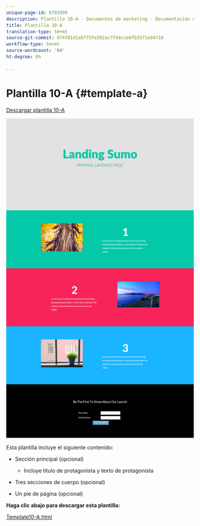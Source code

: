 ```yaml
---
unique-page-id: 8783999
description: Plantilla 10-A - Documentos de marketing - Documentación del producto
title: Plantilla 10-A
translation-type: tm+mt
source-git-commit: 074701d1a5f75fe592ac7f44cce6fb3571e94710
workflow-type: tm+mt
source-wordcount: '64'
ht-degree: 0%

---
```



# Plantilla 10-A {#template-a}

[Descargar plantilla 10-A](https://docs.marketo.com/download/attachments/8783999/template-10a.html?version=2&amp;modificationdate=1438210845000&amp;api=v2)

![](assets/image2015-7-27-10-3a44-3a49.png)

Esta plantilla incluye el siguiente contenido:

* Sección principal (opcional)

   * Incluye título de protagonista y texto de protagonista

* Tres secciones de cuerpo (opcional)
* Un pie de página (opcional)

**Haga clic abajo para descargar esta plantilla:**

[Template10-A.html](https://docs.marketo.com/download/attachments/8783999/template-10a.html?version=2&amp;modificationdate=1438210845000&amp;api=v2)
